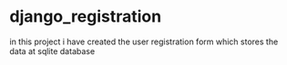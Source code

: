 # django_registration
in this project i have created the user registration form which stores the data at sqlite database
